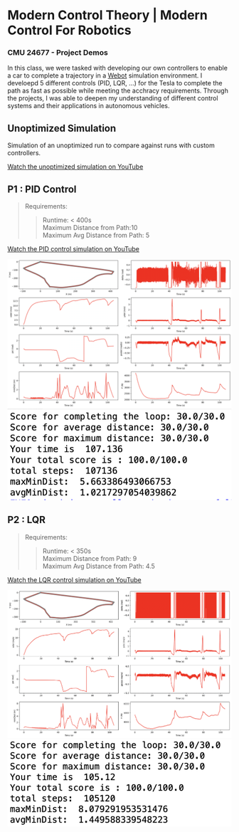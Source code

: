 # Modern Control Theory | Modern Control For Robotics
### CMU 24677 - Project Demos

In this class, we were tasked with developing our own controllers to enable a car to complete a trajectory in a [Webot](https://cyberbotics.com/) simulation environment. I develoepd 5 different controls (PID, LQR, ...) for the Tesla to complete the path as fast as possible while meeting the acchracy requirements. Through the projects, I was able to deepen my understanding of different control systems and their applications in autonomous vehicles.

## Unoptimized Simulation
Simulation of an unoptimized run to compare against runs with custom controllers.

[Watch the unoptimized simulation on YouTube](https://www.youtube.com/watch?v=LSsvH2R49dw)


## P1 : PID Control
> Requirements: 
>> Runtime: < 400s <br>
>> Maximum Distance from Path:10 <br>
>> Maximum Avg Distance from Path: 5

[Watch the PID control simulation on YouTube](https://www.youtube.com/watch?v=98Yn8yShmd8)



![Alt Text](p1/PID_1.png)
![Alt Text](p1/PID-400-10-5.png)

## P2 : LQR
> Requirements:
>> Runtime: < 350s <br>
>> Maximum Distance from Path: 9 <br>
>> Maximum Avg Distance from Path: 4.5

[Watch the LQR control simulation on YouTube](https://www.youtube.com/watch?v=o_HNBtnbN30)

![Alt Text](p2/lqr.png)
![Alt Text](p2/LQR-350%209%201.45.png)